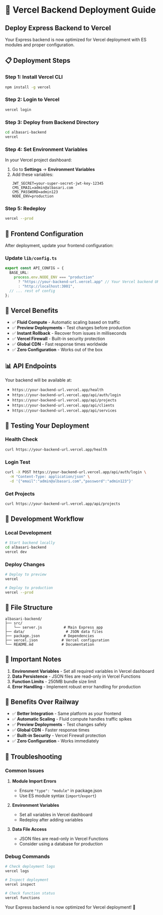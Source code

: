 # 🚀 Vercel Backend Deployment Guide

## **Deploy Express Backend to Vercel**

Your Express backend is now optimized for Vercel deployment with ES modules and proper configuration.

## 📋 **Deployment Steps**

### **Step 1: Install Vercel CLI**

```bash
npm install -g vercel
```

### **Step 2: Login to Vercel**

```bash
vercel login
```

### **Step 3: Deploy from Backend Directory**

```bash
cd albasari-backend
vercel
```

### **Step 4: Set Environment Variables**

In your Vercel project dashboard:

1. Go to **Settings** → **Environment Variables**
2. Add these variables:
   ```
   JWT_SECRET=your-super-secret-jwt-key-12345
   CMS_EMAIL=admin@albasari.com
   CMS_PASSWORD=admin123
   NODE_ENV=production
   ```

### **Step 5: Redeploy**

```bash
vercel --prod
```

## 🔧 **Frontend Configuration**

After deployment, update your frontend configuration:

### **Update `lib/config.ts`**

```typescript
export const API_CONFIG = {
  BASE_URL:
    process.env.NODE_ENV === "production"
      ? "https://your-backend-url.vercel.app" // Your Vercel backend URL
      : "http://localhost:3001",
  // ... rest of config
};
```

## 🎯 **Vercel Benefits**

- ✅ **Fluid Compute** - Automatic scaling based on traffic
- ✅ **Preview Deployments** - Test changes before production
- ✅ **Instant Rollback** - Recover from issues in milliseconds
- ✅ **Vercel Firewall** - Built-in security protection
- ✅ **Global CDN** - Fast response times worldwide
- ✅ **Zero Configuration** - Works out of the box

## 📊 **API Endpoints**

Your backend will be available at:

- `https://your-backend-url.vercel.app/health`
- `https://your-backend-url.vercel.app/api/auth/login`
- `https://your-backend-url.vercel.app/api/projects`
- `https://your-backend-url.vercel.app/api/clients`
- `https://your-backend-url.vercel.app/api/services`

## 🧪 **Testing Your Deployment**

### **Health Check**

```bash
curl https://your-backend-url.vercel.app/health
```

### **Login Test**

```bash
curl -X POST https://your-backend-url.vercel.app/api/auth/login \
  -H "Content-Type: application/json" \
  -d '{"email":"admin@albasari.com","password":"admin123"}'
```

### **Get Projects**

```bash
curl https://your-backend-url.vercel.app/api/projects
```

## 🔄 **Development Workflow**

### **Local Development**

```bash
# Start backend locally
cd albasari-backend
vercel dev
```

### **Deploy Changes**

```bash
# Deploy to preview
vercel

# Deploy to production
vercel --prod
```

## 📁 **File Structure**

```
albasari-backend/
├── src/
│   └── server.js          # Main Express app
├── data/                   # JSON data files
├── package.json           # Dependencies
├── vercel.json           # Vercel configuration
└── README.md             # Documentation
```

## 🚨 **Important Notes**

1. **Environment Variables** - Set all required variables in Vercel dashboard
2. **Data Persistence** - JSON files are read-only in Vercel Functions
3. **Function Limits** - 250MB bundle size limit
4. **Error Handling** - Implement robust error handling for production

## 🎉 **Benefits Over Railway**

- ✅ **Better Integration** - Same platform as your frontend
- ✅ **Automatic Scaling** - Fluid compute handles traffic spikes
- ✅ **Preview Deployments** - Test changes safely
- ✅ **Global CDN** - Faster response times
- ✅ **Built-in Security** - Vercel Firewall protection
- ✅ **Zero Configuration** - Works immediately

## 🔧 **Troubleshooting**

### **Common Issues**

1. **Module Import Errors**

   - Ensure `"type": "module"` in package.json
   - Use ES module syntax (`import`/`export`)

2. **Environment Variables**

   - Set all variables in Vercel dashboard
   - Redeploy after adding variables

3. **Data File Access**
   - JSON files are read-only in Vercel Functions
   - Consider using a database for production

### **Debug Commands**

```bash
# Check deployment logs
vercel logs

# Inspect deployment
vercel inspect

# Check function status
vercel functions
```

Your Express backend is now optimized for Vercel deployment! 🚀
